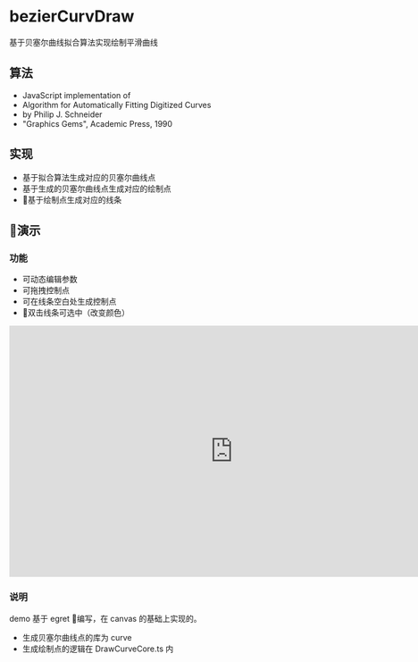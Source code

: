 # bezierCurvDraw
基于贝塞尔曲线拟合算法实现绘制平滑曲线

## 算法
 *  JavaScript implementation of
 *  Algorithm for Automatically Fitting Digitized Curves
 *  by Philip J. Schneider
 *  "Graphics Gems", Academic Press, 1990


## 实现

* 基于拟合算法生成对应的贝塞尔曲线点
* 基于生成的贝塞尔曲线点生成对应的绘制点
* 基于绘制点生成对应的线条

## 演示

### 功能
- 可动态编辑参数
- 可拖拽控制点
- 可在线条空白处生成控制点
- 双击线条可选中（改变颜色）
<iframe 
    height=450 
    width=800 
    src='https://cuixiaorui.github.io/bezierCurvDraw/dist/index.html' 
    frameborder=0 
    'allowfullscreen'>
</iframe>

### 说明
demo 基于 egret 编写，在 canvas 的基础上实现的。
- 生成贝塞尔曲线点的库为 curve 
- 生成绘制点的逻辑在 DrawCurveCore.ts 内